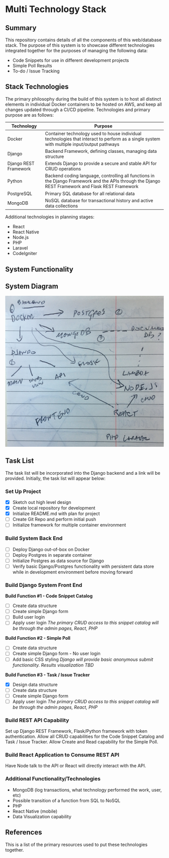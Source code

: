 # Multi Technology Stack

## Summary

This repository contains details of all the components of this web/database stack. The purpose of this system is to showcase different technologies integrated together for the purposes of managing the following data:

- Code Snippets for use in different development projects
- Simple Poll Results
- To-do / Issue Tracking

## Stack Technologies

The primary philosophy during the build of this system is to host all distinct elements in individual Docker containers to be hosted on AWS, and keep all changes updated through a CI/CD pipeline.  Technologies and primary purpose are as follows:

| Technology | Purpose |
| ----------- | ----------- |
| Docker | Container technology used to house individual technologies that interact to perform as a single system with multiple input/output pathways |
| Django | Backend Framework, defining classes, managing data structure |
|Django REST Framework | Extends Django to provide a secure and stable API for CRUD operations |
| Python | Backend coding language, controlling all functions in the Django Framework and the APIs through the Django REST Framework and Flask REST Framework |
| PostgreSQL | Primary SQL database for all relational data |
| MongoDB | NoSQL database for transactional history and active data collections |

Additional technologies in planning stages: 

- React
- React Native
- Node.js
- PHP
- Laravel
- CodeIgniter


## System Functionality

## System Diagram

![very scientific diagram goes here](assets/sysDiagram.jpg)

## Task List

The task list will be incorporated into the Django backend and a link will be provided.  Initially, the task list will appear below:

### Set Up Project
- [x] Sketch out high level design
- [x] Create local repository for development
- [x] Initialize README.md with plan for project
- [ ] Create Git Repo and perform initial push
- [ ] Initialize framework for multiple container environment

### Build System Back End
- [ ] Deploy Django out-of-box on Docker
- [ ] Deploy Postgres in separate container
- [ ] Initialize Postgres as data source for Django
- [ ] Verify basic Django/Postgres functionality with persistent data store while in development environment before moving forward

### Build Django System Front End

**Build Function #1 - Code Snippet Catalog**
- [ ] Create data structure
- [ ] Create simple Django form
- [ ] Build user login
- [ ] Apply user login
*The primary CRUD access to this snippet catalog will be through the admin pages, React, PHP*

**Build Function #2 - Simple Poll**
- [ ] Create data structure
- [ ] Create simple Django form - No user login
- [ ] Add basic CSS styling
*Django will provide basic anonymous submit functionality.  Results visualization TBD*

**Build Function #3 - Task / Issue Tracker**
- [x] Design data structure
- [ ] Create data structure
- [ ] Create simple Django form
- [ ] Apply user login
*The primary CRUD access to this snippet catalog will be through the admin pages, React, PHP*

### Build REST API Capability

Set up Django REST Framework, Flask/Python framework with token authentication.  Allow all CRUD capabilities for the Code Snippet Catalog and Task / Issue Tracker.  Allow Create and Read capability for the Simple Poll.

### Build React Application to Consume REST API

Have Node talk to the API or React will directly interact with the API. 

### Additional Functionality/Technologies

- MongoDB (log transactions, what technology performed the work, user, etc)
- Possible transition of a function from SQL to NoSQL
- PHP
- React Native (mobile)
- Data Visualization capability

## References

This is a list of the primary resources used to put these technologies together.